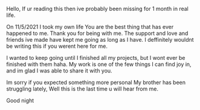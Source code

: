 Hello, If ur reading this then ive probably been missing for 1 month in real life.


On 11/5/2021 I took my own life
You are the best thing that has ever happened to me. Thank you for being with me.
The support and love and friends ive made have kept me going as long as I have.
I deffinitely wouldnt be writing this if you werent here for me.
 
I wanted to keep going until I finished all my projects, but I wont ever be finished with them haha.
My work is one of the few things I can find joy in, and im glad I was able to share it with you.
 
Im sorry if you expected something more personal
My brother has been struggling lately, Well this is the last time u will hear from me.
 
Good night
